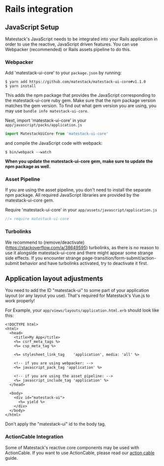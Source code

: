 # Rails integration

## JavaScript Setup

Matestack's JavaScript needs to be integrated into your Rails application in order to use the reactive, JavaScript driven features. You can use Webpacker (recommended) or Rails assets pipeline to do this.

### Webpacker

Add 'matestack-ui-core' to your `package.json` by running:

```
$ yarn add https://github.com/matestack/matestack-ui-core#v1.1.0
$ yarn install
```

This adds the npm package that provides the JavaScript corresponding to the matestack-ui-core ruby gem. Make sure that the npm package version matches the gem version. To find out what gem version you are using, you may use `bundle info matestack-ui-core`.

Next, import 'matestack-ui-core' in your `app/javascript/packs/application.js`

```js
import MatestackUiCore from 'matestack-ui-core'
```

and compile the JavaScript code with webpack:

```
$ bin/webpack --watch
```

**When you update the matestack-ui-core gem, make sure to update the npm package as well.**

### Asset Pipeline

If you are using the asset pipeline, you don't need to install the separate npm package. All required JavaScript libraries are provided by the matestack-ui-core gem.

Require 'matestack-ui-core' in your `app/assets/javascript/application.js`

```javascript
//= require matestack-ui-core
```

### Turbolinks

We recommend to (remove/deactivate)(https://stackoverflow.com/a/38649595) turbolinks, as there is no reason to use it alongside matestack-ui-core and there might appear some strange side effects. If you encounter strange page-transition/form-submit/action-submit behavior and have turbolinks activated, try to deactivate it first.

## Application layout adjustments

You need to add the ID "matestack-ui" to some part of your application layout (or any layout you use). That's required for Matestack's Vue.js to work properly!

For Example, your `app/views/layouts/application.html.erb` should look like this:

```erb
<!DOCTYPE html>
<html>
  <head>
    <title>My App</title>
    <%= csrf_meta_tags %>
    <%= csp_meta_tag %>

    <%= stylesheet_link_tag    'application', media: 'all' %>

    <!-- if you are using webpacker: -->
    <%= javascript_pack_tag 'application' %>

    <!-- if you are using the asset pipeline: -->
    <%= javascript_include_tag 'application' %>
  </head>

  <body>
    <div id="matestack-ui">
      <%= yield %>
    </div>
  </body>
</html>
```

Don't apply the "matestack-ui" id to the body tag.


### ActionCable Integration

Some of Matestack's reactive core components may be used with ActionCable. If you want to use ActionCable, please read our [action cable](/docs/reactive_components/1000-action_cable/) guide.
